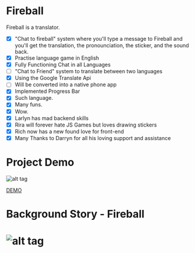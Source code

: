 Fireball
=========

Fireball is a translator.

+ [x] "Chat to fireball" system where you'll type a message to Fireball and you'll get the translation, the pronounciation, the sticker, and the sound back.
+ [x] Practise language game in English
+ [x] Fully Functioning Chat in all Languages
+ [ ] "Chat to Friend" system to translate between two languages
+ [x] Using the Google Translate Api
+ [ ] Will be converted into a native phone app
+ [x] Implemented Progress Bar
+ [x] Such language.
+ [x] Many funs.
+ [x] Wow.
+ [x] Larlyn has mad backend skills
+ [x] Rira will forever hate JS Games but loves drawing stickers
+ [x] Rich now has a new found love for front-end
+ [x] Many Thanks to Darryn for all his loving support and assistance

Project Demo
=========

![alt tag](http://i.imgur.com/Pwy3UDN.gif)

[DEMO](http://fireballtalks.herokuapp.com/)


Background Story - Fireball
===================================

![alt tag](http://i.imgur.com/7gcjtyc.jpg)
=======


